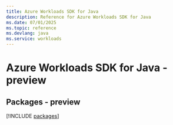 ```yaml
---
title: Azure Workloads SDK for Java
description: Reference for Azure Workloads SDK for Java
ms.date: 07/01/2025
ms.topic: reference
ms.devlang: java
ms.service: workloads
---
```

# Azure Workloads SDK for Java - preview
## Packages - preview
[!INCLUDE [packages](workloads-index.md)]